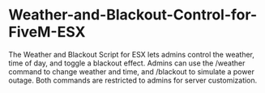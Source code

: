 # Weather-and-Blackout-Control-for-FiveM-ESX
The Weather and Blackout Script for ESX lets admins control the weather, time of day, and toggle a blackout effect. Admins can use the /weather command to change weather and time, and /blackout to simulate a power outage. Both commands are restricted to admins for server customization.
